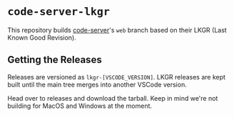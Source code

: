 # `code-server-lkgr`

This repository builds [code-server](https://github.com/cdr/code-server)'s `web` branch based on their LKGR (Last Known Good Revision). 

## Getting the Releases

Releases are versioned as `lkgr-[VSCODE_VERSION]`. LKGR releases are kept built until the main tree
merges into another VSCode version.

Head over to releases and download the tarball. Keep in mind we're not building for MacOS and Windows at the moment.